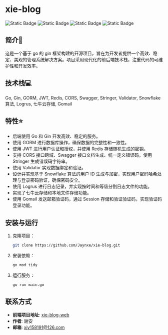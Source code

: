 # xie-blog
![Static Badge](https://img.shields.io/badge/go-1.21.4-skyblue)
![Static Badge](https://img.shields.io/badge/gorm-1.25.10-green)
![Static Badge](https://img.shields.io/badge/gin-1.10.0-blue)
![Static Badge](https://img.shields.io/badge/jwt-5.2.1-yellow)

## 简介📖

这是一个基于 go 的 gin 框架构建的开源项目，旨在为开发者提供一个高效、稳定、美观的管理系统解决方案。项目采用现代化的前后端技术栈，注重代码的可维护性和开发效率。

## 技术栈💻
 Go, Gin, GORM, JWT, Redis, CORS, Swagger, Stringer, Validator, Snowflake 算法, Logrus, 七牛云存储, Gomail

## 特性⭐

- 后端使用 Go 和 Gin 开发高效、稳定的服务。
- 使用 GORM 进行数据库操作，确保数据的完整性和一致性。
- 使用 JWT 进行用户认证和授权，并使用 Redis 存储随机生成的密钥。
- 支持 CORS 接口跨域、Swagger 接口文档生成、统一定义错误码，使用 Stringer 生成错误码字符串。
- 使用 Validator 实现数据绑定和验证。
- 设计并实现基于 Snowflake 算法的用户 ID 生成与加密，实现用户密码哈希处理与登录密码验证，确保密码安全。
- 使用 Logrus 进行日志记录，并实现按时间和等级分割日志文件的功能。
- 实现了七牛云存储和本地文件存储功能。
- 使用 Gomail 发送邮箱验证码，通过 Session 存储和验证验证码，实现验证码登录功能。

## 安装与运行

1. 克隆项目：
    ```sh
    git clone https://github.com/Jaynxe/xie-blog.git
    ```

2. 安装依赖：
    ```sh
    go mod tidy
    ```

3. 运行服务：
    ```sh
    go run main.go
    ```

## 联系方式

- **前端项目地址**: [xie-blog-web](https://github.com/Jaynxe/xie-blog-web)
- **作者**: 谢安
- **邮箱**: xjy158191@126.com
